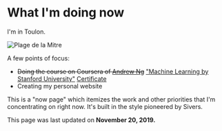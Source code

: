 # What I'm doing now

I'm in Toulon.

<img src="/images/plage_de_la_mitre.jpeg" title="Plage de la Mitre" />

A few points of focus:
  * ~~Doing the course on Coursera of [Andrew Ng][@andrewyng]~~ ["Machine Learning by Stanford University"][ml-course] [Certificate][certificate]
  * Creating my personal website

This is a "now page" which itemizes the work and other priorities that I'm 
concentrating on right now. It's built in the style pioneered by Sivers.
  
This page was last updated on <strong>November 20, 2019.</strong>

[@andrewyng]: https://twitter.com/andrewyng
[ml-course]: https://www.coursera.org/learn/machine-learning
[certificate]: https://www.coursera.org/account/accomplishments/certificate/TPW6SVT9J637?utm_medium=certificate&utm_source=link&utm_campaign=copybutton_certificate&utm_term=long